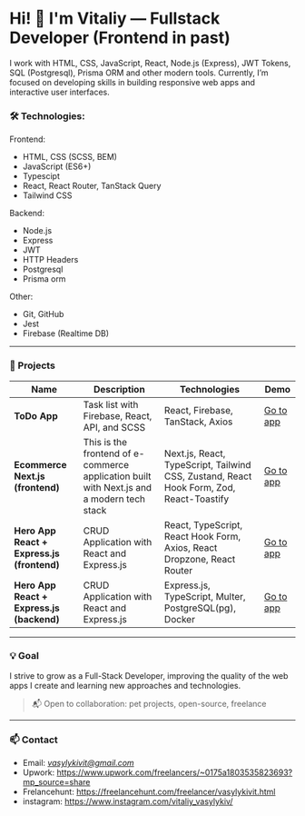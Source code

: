 # Hi! 👋 I'm Vitaliy — Fullstack Developer (Frontend in past)

I work with HTML, CSS, JavaScript, React, Node.js (Express), JWT Tokens, SQL (Postgresql), Prisma ORM  and other modern tools. Currently, I’m focused on developing skills in building responsive web apps and interactive user interfaces.

### 🛠️ Technologies:
Frontend:
  - HTML, CSS (SCSS, BEM)
  - JavaScript (ES6+)
  - Typescipt
  - React, React Router, TanStack Query
  - Tailwind CSS

Backend:
  - Node.js
  - Express
  - JWT
  - HTTP Headers
  - Postgresql
  - Prisma orm

Other:
- Git, GitHub
- Jest
- Firebase (Realtime DB)
---

### 📌 Projects

| Name | Description | Technologies | Demo |
|------|-------------|--------------|------|
| **ToDo App** | Task list with Firebase, React, API, and SCSS | React, Firebase, TanStack, Axios | [Go to app](https://vasylykiv.github.io/Pet-Todo-React-Firebase/) |
| **Ecommerce Next.js (frontend)** | This is the frontend of e-commerce application built with Next.js and a modern tech stack| Next.js, React, TypeScript, Tailwind CSS, Zustand, React Hook Form, Zod, React-Toastify | [Go to app](https://github.com/vasylykiv/ecommerce_front/) |
| **Hero App React + Express.js (frontend)** | CRUD Application with React and Express.js | React, TypeScript, React Hook Form, Axios, React Dropzone, React Router | [Go to app](https://github.com/vasylykiv/hero_app_client.git) |
| **Hero App React + Express.js (backend)** |  CRUD Application with React and Express.js | Express.js, TypeScript, Multer, PostgreSQL(pg), Docker | [Go to app](https://github.com/vasylykiv/hero_app_server.git) |


---

### 💡 Goal
I strive to grow as a Full-Stack Developer, improving the quality of the web apps I create and learning new approaches and technologies.

> 📬 Open to collaboration: pet projects, open-source, freelance

---

### 📫 Contact
- Email: *vasylykivit@gmail.com*
- Upwork: https://www.upwork.com/freelancers/~0175a1803535823693?mp_source=share
- Frelancehunt: https://freelancehunt.com/freelancer/vasylykivit.html 
- instagram: https://www.instagram.com/vitaliy_vasylykiv/
